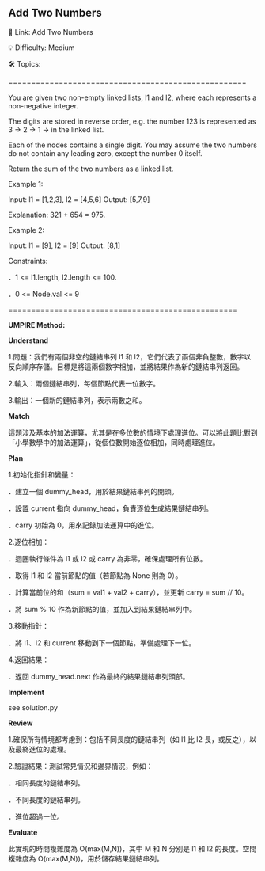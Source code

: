 **Add Two Numbers**
-
🔗 Link: Add Two Numbers

💡 Difficulty: Medium

🛠️ Topics: 

====================================================

You are given two non-empty linked lists, l1 and l2, where each represents a non-negative integer.

The digits are stored in reverse order, e.g. the number 123 is represented as 3 -> 2 -> 1 -> in the linked list.

Each of the nodes contains a single digit. You may assume the two numbers do not contain any leading zero, except the number 0 itself.

Return the sum of the two numbers as a linked list.

Example 1:

Input: l1 = [1,2,3], l2 = [4,5,6]
Output: [5,7,9]

Explanation: 321 + 654 = 975.

Example 2:

Input: l1 = [9], l2 = [9]
Output: [8,1]

Constraints:

．1 <= l1.length, l2.length <= 100.

．0 <= Node.val <= 9

==================================================

**UMPIRE Method:**

**Understand**

1.問題：我們有兩個非空的鏈結串列 l1 和 l2，它們代表了兩個非負整數，數字以反向順序存儲。目標是將這兩個數字相加，並將結果作為新的鏈結串列返回。

2.輸入：兩個鏈結串列，每個節點代表一位數字。

3.輸出：一個新的鏈結串列，表示兩數之和。

**Match**

這題涉及基本的加法運算，尤其是在多位數的情境下處理進位。可以將此題比對到「小學數學中的加法運算」，從個位數開始逐位相加，同時處理進位。

**Plan**

1.初始化指針和變量：

．建立一個 dummy_head，用於結果鏈結串列的開頭。

．設置 current 指向 dummy_head，負責逐位生成結果鏈結串列。

．carry 初始為 0，用來記錄加法運算中的進位。

2.逐位相加：

．迴圈執行條件為 l1 或 l2 或 carry 為非零，確保處理所有位數。

．取得 l1 和 l2 當前節點的值（若節點為 None 則為 0）。

．計算當前位的和（sum = val1 + val2 + carry），並更新 carry = sum // 10。

．將 sum % 10 作為新節點的值，並加入到結果鏈結串列中。

3.移動指針：

．將 l1、l2 和 current 移動到下一個節點，準備處理下一位。

4.返回結果：

．返回 dummy_head.next 作為最終的結果鏈結串列頭部。

**Implement**

see solution.py

**Review**

1.確保所有情境都考慮到：包括不同長度的鏈結串列（如 l1 比 l2 長，或反之），以及最終進位的處理。

2.驗證結果：測試常見情況和邊界情況，例如：

．相同長度的鏈結串列。

．不同長度的鏈結串列。

．進位超過一位。

**Evaluate**

此實現的時間複雜度為 O(max(M,N))，其中 M 和 N 分別是 l1 和 l2 的長度。空間複雜度為 O(max(M,N))，用於儲存結果鏈結串列。

